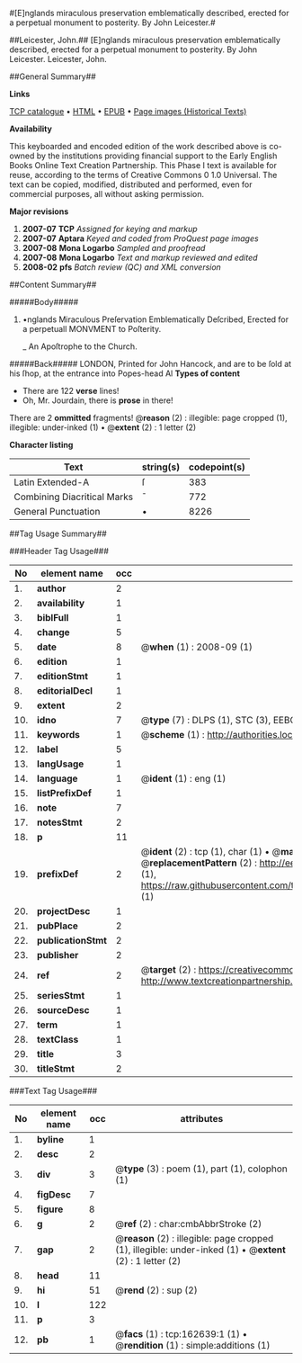 #[E]nglands miraculous preservation emblematically described, erected for a perpetual monument to posterity. By John Leicester.#

##Leicester, John.##
[E]nglands miraculous preservation emblematically described, erected for a perpetual monument to posterity. By John Leicester.
Leicester, John.

##General Summary##

**Links**

[TCP catalogue](http://www.ota.ox.ac.uk/tcp/)  • 
[HTML](http://tei.it.ox.ac.uk/tcp/Texts-HTML/free/A88/A88863.html)  • 
[EPUB](http://tei.it.ox.ac.uk/tcp/Texts-EPUB/free/A88/A88863.epub) • 
[Page images (Historical Texts)](https://data.historicaltexts.jisc.ac.uk/view?pubId=eebo-99869443e&pageId=eebo-99869443e-162639-1)

**Availability**

This keyboarded and encoded edition of the
	       work described above is co-owned by the institutions
	       providing financial support to the Early English Books
	       Online Text Creation Partnership. This Phase I text is
	       available for reuse, according to the terms of Creative
	       Commons 0 1.0 Universal. The text can be copied,
	       modified, distributed and performed, even for
	       commercial purposes, all without asking permission.

**Major revisions**

1. __2007-07__ __TCP__ *Assigned for keying and markup*
1. __2007-07__ __Aptara__ *Keyed and coded from ProQuest page images*
1. __2007-08__ __Mona Logarbo__ *Sampled and proofread*
1. __2007-08__ __Mona Logarbo__ *Text and markup reviewed and edited*
1. __2008-02__ __pfs__ *Batch review (QC) and XML conversion*

##Content Summary##

#####Body#####

1. •nglands Miraculous Preſervation Emblematically Deſcribed, Erected
for a perpetuall MONVMENT to Poſterity.

    _ An Apoſtrophe to the Church.

#####Back#####
LONDON, Printed for John Hancock, and are to be ſold at his ſhop, at the entrance into Popes-head Al
**Types of content**

  * There are 122 **verse** lines!
  * Oh, Mr. Jourdain, there is **prose** in there!

There are 2 **ommitted** fragments! 
 @__reason__ (2) : illegible: page cropped (1), illegible: under-inked (1)  •  @__extent__ (2) : 1 letter (2)

**Character listing**


|Text|string(s)|codepoint(s)|
|---|---|---|
|Latin Extended-A|ſ|383|
|Combining             Diacritical Marks|̄|772|
|General Punctuation|•|8226|

##Tag Usage Summary##

###Header Tag Usage###

|No|element name|occ|attributes|
|---|---|---|---|
|1.|__author__|2||
|2.|__availability__|1||
|3.|__biblFull__|1||
|4.|__change__|5||
|5.|__date__|8| @__when__ (1) : 2008-09 (1)|
|6.|__edition__|1||
|7.|__editionStmt__|1||
|8.|__editorialDecl__|1||
|9.|__extent__|2||
|10.|__idno__|7| @__type__ (7) : DLPS (1), STC (3), EEBO-CITATION (1), PROQUEST (1), VID (1)|
|11.|__keywords__|1| @__scheme__ (1) : http://authorities.loc.gov/ (1)|
|12.|__label__|5||
|13.|__langUsage__|1||
|14.|__language__|1| @__ident__ (1) : eng (1)|
|15.|__listPrefixDef__|1||
|16.|__note__|7||
|17.|__notesStmt__|2||
|18.|__p__|11||
|19.|__prefixDef__|2| @__ident__ (2) : tcp (1), char (1)  •  @__matchPattern__ (2) : ([0-9\-]+):([0-9IVX]+) (1), (.+) (1)  •  @__replacementPattern__ (2) : http://eebo.chadwyck.com/downloadtiff?vid=$1&page=$2 (1), https://raw.githubusercontent.com/textcreationpartnership/Texts/master/tcpchars.xml#$1 (1)|
|20.|__projectDesc__|1||
|21.|__pubPlace__|2||
|22.|__publicationStmt__|2||
|23.|__publisher__|2||
|24.|__ref__|2| @__target__ (2) : https://creativecommons.org/publicdomain/zero/1.0/ (1), http://www.textcreationpartnership.org/docs/. (1)|
|25.|__seriesStmt__|1||
|26.|__sourceDesc__|1||
|27.|__term__|1||
|28.|__textClass__|1||
|29.|__title__|3||
|30.|__titleStmt__|2||


###Text Tag Usage###

|No|element name|occ|attributes|
|---|---|---|---|
|1.|__byline__|1||
|2.|__desc__|2||
|3.|__div__|3| @__type__ (3) : poem (1), part (1), colophon (1)|
|4.|__figDesc__|7||
|5.|__figure__|8||
|6.|__g__|2| @__ref__ (2) : char:cmbAbbrStroke (2)|
|7.|__gap__|2| @__reason__ (2) : illegible: page cropped (1), illegible: under-inked (1)  •  @__extent__ (2) : 1 letter (2)|
|8.|__head__|11||
|9.|__hi__|51| @__rend__ (2) : sup (2)|
|10.|__l__|122||
|11.|__p__|3||
|12.|__pb__|1| @__facs__ (1) : tcp:162639:1 (1)  •  @__rendition__ (1) : simple:additions (1)|
